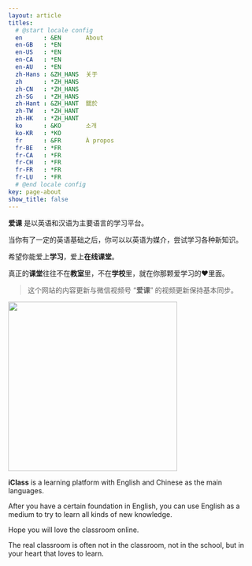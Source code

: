 ```yaml
---
layout: article
titles:
  # @start locale config
  en      : &EN       About
  en-GB   : *EN
  en-US   : *EN
  en-CA   : *EN
  en-AU   : *EN
  zh-Hans : &ZH_HANS  关于
  zh      : *ZH_HANS
  zh-CN   : *ZH_HANS
  zh-SG   : *ZH_HANS
  zh-Hant : &ZH_HANT  關於
  zh-TW   : *ZH_HANT
  zh-HK   : *ZH_HANT
  ko      : &KO       소개
  ko-KR   : *KO
  fr      : &FR       À propos
  fr-BE   : *FR
  fr-CA   : *FR
  fr-CH   : *FR
  fr-FR   : *FR
  fr-LU   : *FR
  # @end locale config
key: page-about
show_title: false
---
```


**爱课** 是以英语和汉语为主要语言的学习平台。

当你有了一定的英语基础之后，你可以以英语为媒介，尝试学习各种新知识。

希望你能爱上**学习**，爱上**在线课堂**。

真正的**课堂**往往不在**教室**里，不在**学校**里，就在你那颗爱学习的❤️里面。

> 这个网站的内容更新与微信视频号 “**爱课**” 的视频更新保持基本同步。

<img src="/assets/images/wx.jpg" width="343">

**iClass** is a learning platform with English and Chinese as the main languages.

After you have a certain foundation in English,
you can use English as a medium to try to learn all kinds of new knowledge.

Hope you will love the classroom online.

The real classroom is often not in the classroom, not in the school, but in your heart that loves to learn.
